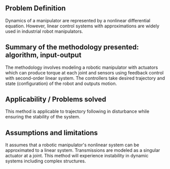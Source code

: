 ## Problem Definition
Dynamics of a manipulator are represented by a nonlinear differential equation. However, linear control systems with approximations are widely used in industrial robot manipulators. 

## Summary of the methodology presented: algorithm, input-output
The methodology involves modeling a robotic manipulator with actuators which can produce torque at each joint and sensors using feedback control with second-order linear system. The controllers take desired trajectory and state (configuration) of the robot and outputs motion.

## Applicability / Problems solved 
This method is applicable to trajectory following in disturbance while ensuring the stability of the system. 

## Assumptions and limitations
It assumes that a robotic manipulator's nonlinear system can be approximated to a linear system.
Transmissions are modeled as a singular actuator at a joint. This method will experience instability in dynamic systems including complex structures.